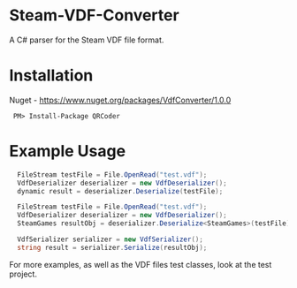 # Steam-VDF-Converter
A C# parser for the Steam VDF file format.

# Installation
Nuget - https://www.nuget.org/packages/VdfConverter/1.0.0

```
 PM> Install-Package QRCoder
```

# Example Usage

```c#
  FileStream testFile = File.OpenRead("test.vdf");
  VdfDeserializer deserializer = new VdfDeserializer();
  dynamic result = deserializer.Deserialize(testFile);

  FileStream testFile = File.OpenRead("test.vdf");
  VdfDeserializer deserializer = new VdfDeserializer();
  SteamGames resultObj = deserializer.Deserialize<SteamGames>(testFile);

  VdfSerializer serializer = new VdfSerializer();
  string result = serializer.Serialize(resultObj);
```

For more examples, as well as the VDF files test classes, look at the test project.
